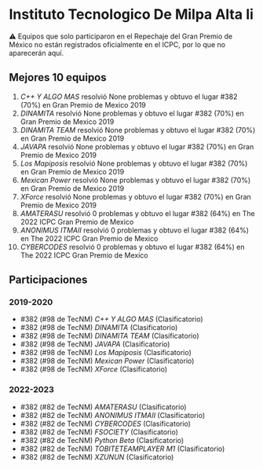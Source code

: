 # Instituto Tecnologico De Milpa Alta Ii

:warning: Equipos que solo participaron en el Repechaje del Gran Premio de México no están registrados oficialmente en el ICPC, por lo que no aparecerán aquí.

## Mejores 10 equipos

1. _C++ Y ALGO MAS_ resolvió None problemas y obtuvo el lugar #382 (70%) en Gran Premio de Mexico 2019
1. _DINAMITA_ resolvió None problemas y obtuvo el lugar #382 (70%) en Gran Premio de Mexico 2019
1. _DINAMITA TEAM_ resolvió None problemas y obtuvo el lugar #382 (70%) en Gran Premio de Mexico 2019
1. _JAVAPA_ resolvió None problemas y obtuvo el lugar #382 (70%) en Gran Premio de Mexico 2019
1. _Los Mapiposis_ resolvió None problemas y obtuvo el lugar #382 (70%) en Gran Premio de Mexico 2019
1. _Mexican Power_ resolvió None problemas y obtuvo el lugar #382 (70%) en Gran Premio de Mexico 2019
1. _XForce_ resolvió None problemas y obtuvo el lugar #382 (70%) en Gran Premio de Mexico 2019
1. _AMATERASU_ resolvió 0 problemas y obtuvo el lugar #382 (64%) en The 2022 ICPC Gran Premio de Mexico
1. _ANONIMUS ITMAII_ resolvió 0 problemas y obtuvo el lugar #382 (64%) en The 2022 ICPC Gran Premio de Mexico
1. _CYBERCODES_ resolvió 0 problemas y obtuvo el lugar #382 (64%) en The 2022 ICPC Gran Premio de Mexico

## Participaciones

### 2019-2020

- #382 (#98 de TecNM) _C++ Y ALGO MAS_ (Clasificatorio)
- #382 (#98 de TecNM) _DINAMITA_ (Clasificatorio)
- #382 (#98 de TecNM) _DINAMITA TEAM_ (Clasificatorio)
- #382 (#98 de TecNM) _JAVAPA_ (Clasificatorio)
- #382 (#98 de TecNM) _Los Mapiposis_ (Clasificatorio)
- #382 (#98 de TecNM) _Mexican Power_ (Clasificatorio)
- #382 (#98 de TecNM) _XForce_ (Clasificatorio)

### 2022-2023

- #382 (#82 de TecNM) _AMATERASU_ (Clasificatorio)
- #382 (#82 de TecNM) _ANONIMUS ITMAII_ (Clasificatorio)
- #382 (#82 de TecNM) _CYBERCODES_ (Clasificatorio)
- #382 (#82 de TecNM) _FSOCIETY_ (Clasificatorio)
- #382 (#82 de TecNM) _Python Beta_ (Clasificatorio)
- #382 (#82 de TecNM) _TOBITETEAMPLAYER M1_ (Clasificatorio)
- #382 (#82 de TecNM) _XZUNUN_ (Clasificatorio)



